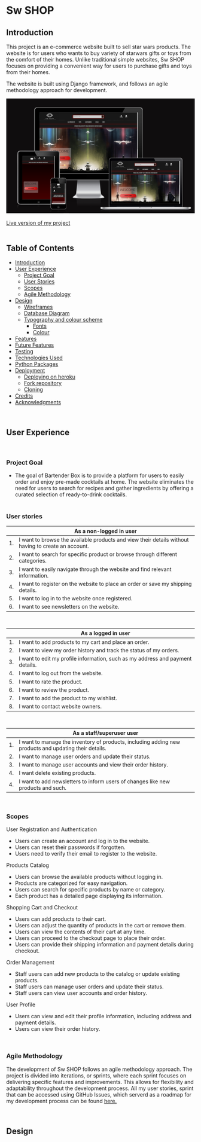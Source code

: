 # Sw SHOP

## Introduction
This project is an e-commerce website built to sell star wars products. The website is for users who wants to buy variety of starwars gifts or toys from the comfort of their homes. Unlike traditional simple websites, Sw SHOP focuses on providing a convenient way for users to purchase gifts and toys from their homes.

The website is built using Django framework, and follows an agile methodology approach for development.

<p align="center">
<img src="https://github.com/PeterSvk1/P5-Ecommerce-django/blob/main/assets/readme/responsive.png">
</p>

[Live version of my project](https://swshop-c6f30bb69fd8.herokuapp.com/)
<br><br>

## Table of Contents

- [Introduction](#introduction)
- [User Experience](#user-experience)
    - [Project Goal](#project-goal)
    - [User Stories](#user-stories)
    - [Scopes](#scopes)    
    - [Agile Methodology](#agile-methodology)
- [Design](#design)
    - [Wireframes](#wireframes)
    - [Database Diagram](#database-diagram)
    - [Typography and colour scheme](#typography-and-colour-scheme)
        - [Fonts](#fonts)
        - [Colour](#colour)            
- [Features](#features)
- [Future Features](#future-features)
- [Testing](#testing)
- [Technologies Used](#technologies-used)
- [Python Packages](#python-packages)
- [Deployment](#deployment)
    - [Deploying on heroku](#deploying-on-heroku)
    - [Fork repository](#to-fork-this-repository)
    - [Cloning](#cloning-this-project)    
- [Credits](#credits)
- [Acknowledgments](#acknowledgements)        
    
<br>

## User Experience
<br>

### Project Goal

* The goal of Bartender Box is to provide a platform for users to easily order and enjoy pre-made cocktails at home. The website eliminates the need for users to search for recipes and gather ingredients by offering a curated selection of ready-to-drink cocktails.
<br><br>

### User stories

|  | As a non-logged in user |
| --- | --- |
| 1. | I want to browse the available products and view their details without having to create an account. |
| 2. | I want to search for specific product or browse through different categories. |
| 3. | I want to easily navigate through the website and find relevant information. |
| 4. | I want to register on the website to place an order or save my shipping details. |
| 5. | I want to log in to the website once registered.  |
| 6. | I want to see newsletters on the website. |

<br>

|  | As a logged in user |
| --- | --- |
| 1. | I want to add products to my cart and place an order. |
| 2. | I want to view my order history and track the status of my orders. |
| 3. | I want to edit my profile information, such as my address and payment details. |
| 4. | I want to log out from the website. |
| 5. | I want to rate the product. |
| 6. | I want to review the product. |
| 7. | I want to add the product to my wishlist. |
| 8. | I want to contact website owners. |

<br>

|  | As a staff/superuser user |
| --- | --- |
| 1. | I want to manage the inventory of products, including adding new products and updating their details. |
| 2. | I want to manage user orders and update their status. |
| 3. | I want to manage user accounts and view their order history. |
| 4. | I want delete existing products. |
| 4. | I want to add newsletters to inform users of changes like new products and such. |


<br>

### Scopes

User Registration and Authentication
- Users can create an account and log in to the website.
- Users can reset their passwords if forgotten.
- Users need to verify their email to register to the website.

Products Catalog
- Users can browse the available products without logging in.
- Products are categorized for easy navigation.
- Users can search for specific products by name or category.
- Each product has a detailed page displaying its information.

Shopping Cart and Checkout
- Users can add products to their cart.
- Users can adjust the quantity of products in the cart or remove them.
- Users can view the contents of their cart at any time.
- Users can proceed to the checkout page to place their order.
- Users can provide their shipping information and payment details during checkout.

Order Management
- Staff users can add new products to the catalog or update existing products.
- Staff users can manage user orders and update their status.
- Staff users can view user accounts and order history.

User Profile
- Users can view and edit their profile information, including address and payment details.
- Users can view their order history.

<br>

### Agile Methodology

The development of Sw SHOP follows an agile methodology approach. The project is divided into iterations, or sprints, where each sprint focuses on delivering specific features and improvements. This allows for flexibility and adaptability throughout the development process.
All my user stories, sprint that can be accessed using GitHub Issues, which serverd as a roadmap for my development process can be found [here.](https://github.com/users/PeterSvk1/projects/5)

<br>

## Design